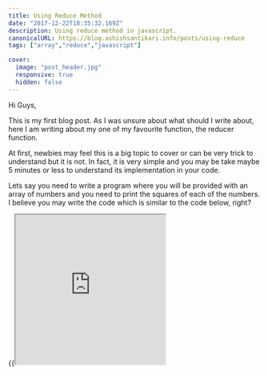```yaml
---
title: Using Reduce Method
date: "2017-12-22T18:35:32.169Z"
description: Using reduce method in javascript.
canonicalURL: https://blog.ashishsantikari.info/posts/using-reduce
tags: ["array","reduce","javascript"]

cover:
  image: "post_header.jpg"
  responsive: true
  hidden: false
---
```


Hi Guys,

This is my first blog post. As I was unsure about what should I write about, here I am writing about my one of my favourite function, the reducer function.

At first, newbies may feel this is a big topic to cover or can be very trick to understand but it is not. In fact, it is very simple and you may be take maybe 5 minutes or less to understand its implementation in your code.

Lets say you need to write a program where you will be provided with an array of numbers and you need to print the squares of each of the numbers. I believe you may write the code which is similar to the code below, right?

{{<iframe src="https://jsfiddle.net/ashishsantikari/70b7y5xp/embedded/" height="300" >}}

Now, using the same logic, let’s rewrite the code using a reduce function.

{{<iframe src="https://jsfiddle.net/ashishsantikari/7vkd95kz/embedded/" height="300" >}}

Pretty easy to understand, right? Actually, it is!

Reducer takes a callback function as an argument which accepts two values : accumulator and the element. Accumulator, as the name suggests, accumulates the value after operating over each element. Operation is decided by you. I have used it to square the number in the above example. You can do almost anything if your logic has the condition to loop over the array.

Additionally, I have provided an empty array [] after the callback function. That is an optional argument, which is the initial value of the aggregator.

Compare the two programs below and let me know the difference!

{{<iframe src="https:////jsfiddle.net/ashishsantikari/c87yh5eL/embedded/" height="300" >}}

{{<iframe src="https:////jsfiddle.net/ashishsantikari/wv5pv6cw/embedded/" height="300" >}}

Hope you guys liked my first blog post! Thanks for reading!
